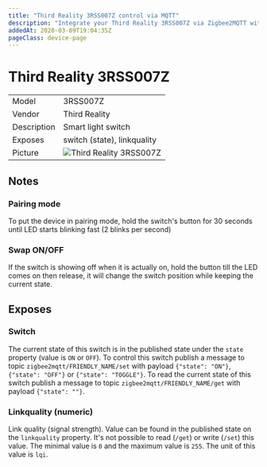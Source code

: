 ```yaml
---
title: "Third Reality 3RSS007Z control via MQTT"
description: "Integrate your Third Reality 3RSS007Z via Zigbee2MQTT with whatever smart home infrastructure you are using without the vendors bridge or gateway."
addedAt: 2020-03-09T19:04:35Z
pageClass: device-page
---
```


<!-- !!!! -->
<!-- ATTENTION: This file is auto-generated through docgen! -->
<!-- You can only edit the "## Notes"-Section till next h1 (#) or h2 heading (##). -->
<!-- Do NOT use h1 or h2 heading within "## Notes"-Section. -->
<!-- !!!! -->

# Third Reality 3RSS007Z

|     |     |
|-----|-----|
| Model | 3RSS007Z  |
| Vendor  | Third Reality  |
| Description | Smart light switch |
| Exposes | switch (state), linkquality |
| Picture | ![Third Reality 3RSS007Z](https://www.zigbee2mqtt.io/images/devices/3RSS007Z.jpg) |


<!-- Notes BEGIN: You can edit here -->
## Notes


### Pairing mode
To put the device in pairing mode, hold the switch's button for 30 seconds until LED starts blinking fast (2 blinks per second)

### Swap ON/OFF
If the switch is showing off when it is actually on, hold the button till the LED comes on then release, it will change the switch position while keeping the current state.

<!-- Notes END: Do not edit below this line -->



## Exposes

### Switch 
The current state of this switch is in the published state under the `state` property (value is `ON` or `OFF`).
To control this switch publish a message to topic `zigbee2mqtt/FRIENDLY_NAME/set` with payload `{"state": "ON"}`, `{"state": "OFF"}` or `{"state": "TOGGLE"}`.
To read the current state of this switch publish a message to topic `zigbee2mqtt/FRIENDLY_NAME/get` with payload `{"state": ""}`.

### Linkquality (numeric)
Link quality (signal strength).
Value can be found in the published state on the `linkquality` property.
It's not possible to read (`/get`) or write (`/set`) this value.
The minimal value is `0` and the maximum value is `255`.
The unit of this value is `lqi`.


